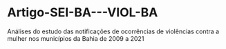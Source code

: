 # Artigo-SEI-BA---VIOL-BA
Análises do estudo das notificações de ocorrências de violências contra a mulher nos municípios da Bahia de 2009 a 2021
